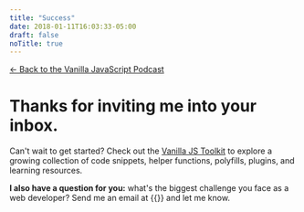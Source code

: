 ```yaml
---
title: "Success"
date: 2018-01-11T16:03:33-05:00
draft: false
noTitle: true
---
```


[&larr; Back to the Vanilla JavaScript Podcast](/)

# Thanks for inviting me into your inbox.

Can't wait to get started? Check out the [Vanilla JS Toolkit](https://vanillajstoolkit.com) to explore a growing collection of code snippets, helper functions, polyfills, plugins, and learning resources.

**I also have a question for you:** what's the biggest challenge you face as a web developer? Send me an email at {{<email>}} and let me know.